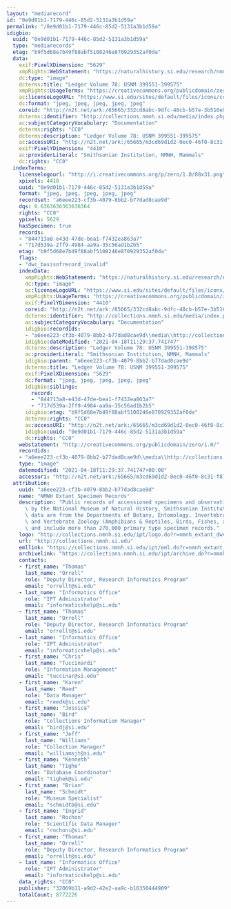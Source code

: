 ```yaml
---
layout: "mediarecord"
id: "0e9d01b1-7179-446c-85d2-5131a3b1d59a"
permalink: "/0e9d01b1-7179-446c-85d2-5131a3b1d59a"
idigbio:
  uuid: "0e9d01b1-7179-446c-85d2-5131a3b1d59a"
  type: "mediarecords"
  etag: "b9f5d68e7b49f88abf5108246e870929352af0da"
  data:
    exif:PixelXDimension: "5629"
    xmpRights:WebStatement: "https://naturalhistory.si.edu/research/nmnh-collections/museum-collections-policies"
    dc:type: "image"
    dcterms:title: "Ledger Volume 78: USNM 399551-399575"
    xmpRights:UsageTerms: "https://creativecommons.org/publicdomain/zero/1.0/"
    ac:licenseLogoURL: "https://www.si.edu/sites/default/files/icons/cc0.svg"
    dc:format: "jpeg, jpeg, jpeg, jpeg, jpeg"
    coreid: "http://n2t.net/ark:/65665/332cd8abc-9dfc-48cb-b57e-3b516e868b99"
    dcterms:identifier: "http://collections.nmnh.si.edu/media/index.php?irn=14480094"
    ac:subjectCategoryVocabulary: "Documentation"
    dcterms:rights: "CC0"
    dcterms:description: "Ledger Volume 78: USNM 399551-399575"
    ac:accessURI: "http://n2t.net/ark:/65665/m3cd69d1d2-0ec0-46f0-8c31-f8762dc3ef55"
    exif:PixelYDimension: "4410"
    ac:providerLiteral: "Smithsonian Institution, NMNH, Mammals"
    dc:rights: "CC0"
  indexTerms:
    licenselogourl: "http://i.creativecommons.org/p/zero/1.0/88x31.png"
    xpixels: 4410
    uuid: "0e9d01b1-7179-446c-85d2-5131a3b1d59a"
    format: "jpeg, jpeg, jpeg, jpeg, jpeg"
    recordset: "a6eee223-cf3b-4079-8bb2-b77dad8cae9d"
    dqs: 0.6363636363636364
    rights: "CC0"
    ypixels: 5629
    hasSpecimen: true
    records:
    - "844713a8-e43d-47de-bea1-f7432ea863a7"
    - "717d539a-2ff9-4984-aa9a-35c56ad1b2b5"
    etag: "b9f5d68e7b49f88abf5108246e870929352af0da"
    flags:
    - "dwc_basisofrecord_invalid"
    indexData:
      xmpRights:WebStatement: "https://naturalhistory.si.edu/research/nmnh-collections/museum-collections-policies"
      dc:type: "image"
      ac:licenseLogoURL: "https://www.si.edu/sites/default/files/icons/cc0.svg"
      xmpRights:UsageTerms: "https://creativecommons.org/publicdomain/zero/1.0/"
      exif:PixelYDimension: "4410"
      coreid: "http://n2t.net/ark:/65665/332cd8abc-9dfc-48cb-b57e-3b516e868b99"
      dcterms:identifier: "http://collections.nmnh.si.edu/media/index.php?irn=14480094"
      ac:subjectCategoryVocabulary: "Documentation"
      idigbio:recordIds:
      - "a6eee223-cf3b-4079-8bb2-b77dad8cae9d\\media\\http://collections.nmnh.si.edu/media/index.php?irn=14480094"
      idigbio:dateModified: "2021-04-18T11:29:37.741747"
      dcterms:description: "Ledger Volume 78: USNM 399551-399575"
      ac:providerLiteral: "Smithsonian Institution, NMNH, Mammals"
      idigbio:parent: "a6eee223-cf3b-4079-8bb2-b77dad8cae9d"
      dcterms:title: "Ledger Volume 78: USNM 399551-399575"
      exif:PixelXDimension: "5629"
      dc:format: "jpeg, jpeg, jpeg, jpeg, jpeg"
      idigbio:siblings:
        record:
        - "844713a8-e43d-47de-bea1-f7432ea863a7"
        - "717d539a-2ff9-4984-aa9a-35c56ad1b2b5"
      idigbio:etag: "b9f5d68e7b49f88abf5108246e870929352af0da"
      dcterms:rights: "CC0"
      ac:accessURI: "http://n2t.net/ark:/65665/m3cd69d1d2-0ec0-46f0-8c31-f8762dc3ef55"
      idigbio:uuid: "0e9d01b1-7179-446c-85d2-5131a3b1d59a"
      dc:rights: "CC0"
    webstatement: "http://creativecommons.org/publicdomain/zero/1.0/"
    recordids:
    - "a6eee223-cf3b-4079-8bb2-b77dad8cae9d\\media\\http://collections.nmnh.si.edu/media/index.php?irn=14480094"
    type: "image"
    datemodified: "2021-04-18T11:29:37.741747+00:00"
    accessuri: "http://n2t.net/ark:/65665/m3cd69d1d2-0ec0-46f0-8c31-f8762dc3ef55"
  attribution:
    uuid: "a6eee223-cf3b-4079-8bb2-b77dad8cae9d"
    name: "NMNH Extant Specimen Records"
    description: "Public records of accessioned specimens and observations curated\
      \ by the National Museum of Natural History, Smithsonian Institution. These\
      \ data are from the Departments of Botany, Entomology, Invertebrate Zoology\
      \ and Vertebrate Zoology (Amphibians & Reptiles, Birds, Fishes, and Mammals)\
      \ and include more than 270,000 primary type specimen records."
    logo: "http://collections.nmnh.si.edu/ipt/logo.do?r=nmnh_extant_dwc-a"
    url: "http://collections.nmnh.si.edu"
    emllink: "https://collections.nmnh.si.edu/ipt/eml.do?r=nmnh_extant_dwc-a"
    archivelink: "https://collections.nmnh.si.edu/ipt/archive.do?r=nmnh_extant_dwc-a"
    contacts:
    - first_name: "Thomas"
      last_name: "Orrell"
      role: "Deputy Director, Research Informatics Program"
      email: "orrellt@si.edu"
    - last_name: "Informatics Office"
      role: "IPT Administrator"
      email: "informaticshelp@si.edu"
    - first_name: "Thomas"
      last_name: "Orrell"
      role: "Deputy Director, Research Informatics Program"
      email: "orrellt@si.edu"
    - last_name: "Informatics Office"
      role: "IPT Administrator"
      email: "informaticshelp@si.edu"
    - first_name: "Chris"
      last_name: "Tuccinardi"
      role: "Information Management"
      email: "tuccinar@si.edu"
    - first_name: "Karen"
      last_name: "Reed"
      role: "Data Manager"
      email: "reedk@si.edu"
    - first_name: "Jessica"
      last_name: "Bird"
      role: "Collections Information Manager"
      email: "birdj@si.edu"
    - first_name: "Jeff"
      last_name: "Williams"
      role: "Collection Manager"
      email: "williamsjt@si.edu"
    - first_name: "Kenneth"
      last_name: "Tighe"
      role: "Database Coordinator"
      email: "tighek@si.edu"
    - first_name: "Brian"
      last_name: "Schmidt"
      role: "Museum Specialist"
      email: "schmidtb@si.edu"
    - first_name: "Ingrid"
      last_name: "Rochon"
      role: "Scientific Data Manager"
      email: "rochoni@si.edu"
    - first_name: "Thomas"
      last_name: "Orrell"
      role: "Deputy Director, Research Informatics Program"
      email: "orrellt@si.edu"
    - last_name: "Informatics Office"
      role: "IPT Administrator"
      email: "informaticshelp@si.edu"
    data_rights: "CC0"
    publisher: "32069b11-a9d2-42e2-aa9c-b16350444909"
    totalCount: 8772226
---
```

